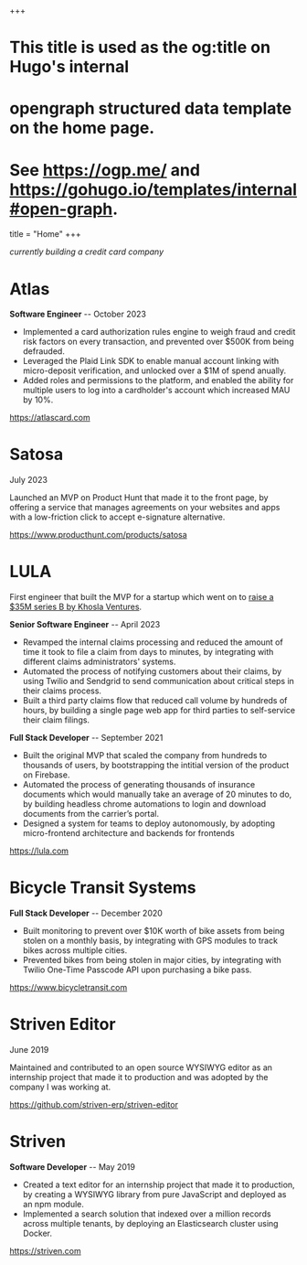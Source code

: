 +++
# This title is used as the og:title on Hugo's internal
# opengraph structured data template on the home page.
# See https://ogp.me/ and https://gohugo.io/templates/internal#open-graph.
title = "Home"
+++

*currently building a credit card company*

# Atlas

**Software Engineer** -- October 2023

- Implemented a card authorization rules engine to weigh fraud and credit risk factors on every transaction, and prevented over $500K from being defrauded.
- Leveraged the Plaid Link SDK to enable manual account linking with micro-deposit verification, and unlocked over a $1M of spend anually.
- Added roles and permissions to the platform, and enabled the ability for multiple users to log into a cardholder's account which increased MAU by 10%.

https://atlascard.com

# Satosa

July 2023

Launched an MVP on Product Hunt that made it to the front page, by offering a service that manages agreements on your websites and apps with a low-friction click to accept e-signature alternative.

https://www.producthunt.com/products/satosa

# LULA

First engineer that built the MVP for a startup which went on to [raise a $35M series B by Khosla Ventures](https://techcrunch.com/2023/08/03/meet-lula-a-startup-that-aims-to-be-the-stripe-for-insurance-and-just-raised-35-5m/).

**Senior Software Engineer** -- April 2023

- Revamped the internal claims processing and reduced the amount of time it took to file a claim from days to minutes, by integrating with different claims administrators' systems.
- Automated the process of notifying customers about their claims, by using Twilio and Sendgrid to send communication about critical steps in their claims process.
- Built a third party claims flow that reduced call volume by hundreds of hours, by building a single page web app for third parties to self-service their claim filings.

**Full Stack Developer** -- September 2021

- Built the original MVP that scaled the company from hundreds to thousands of users, by bootstrapping the intitial version of the product on Firebase.
- Automated the process of generating thousands of insurance documents which would manually take an average of 20 minutes to do, by building headless chrome automations to login and download documents from the carrier’s portal.
- Designed a system for teams to deploy autonomously, by adopting micro-frontend architecture and backends for frontends

https://lula.com

# Bicycle Transit Systems

**Full Stack Developer** -- December 2020

- Built monitoring to prevent over $10K worth of bike assets from being stolen on a monthly basis, by integrating with GPS modules to track bikes across multiple cities.
- Prevented bikes from being stolen in major cities, by integrating with Twilio One-Time Passcode API upon purchasing a bike pass.

https://www.bicycletransit.com

# Striven Editor

June 2019

Maintained and contributed to an open source WYSIWYG editor as an internship project that made it to production and was adopted by the company I was working at.

https://github.com/striven-erp/striven-editor

# Striven

**Software Developer** -- May 2019

- Created a text editor for an internship project that made it to production, by creating a WYSIWYG library from pure JavaScript and deployed as an npm module.
- Implemented a search solution that indexed over a million records across multiple tenants, by deploying an Elasticsearch cluster using Docker.

https://striven.com
